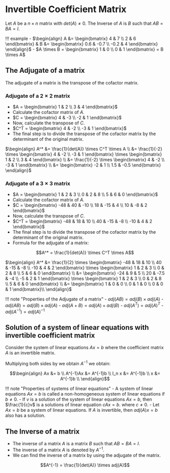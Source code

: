 # Invertible Coefficient Matrix
Let $A$ be a $n \times n$ matrix with $det(A) \neq 0$. The Inverse of $A$ is $B$ such that $AB = BA = I$.

!!! example
    - $\begin{align}
    A &= \begin{bmatrix} 4 & 7 \\ 2 & 6 \end{bmatrix} &
    B &= \begin{bmatrix} 0.6 & -0.7 \\ -0.2 & 4 \end{bmatrix}
    \end{align}$
    - $A \times B = \begin{bmatrix} 1 & 0 \\ 0 & 1 \end{bmatrix} = B \times A$

## The Adjugate of a matrix
The adjugate of a matrix is the transpose of the cofactor matrix.

### Adjugate of a $2 \times 2$ matrix

- $A = \begin{bmatrix} 1 & 2 \\ 3 & 4 \end{bmatrix}$
- Calculate the cofactor matrix of $A$.
- $C = \begin{bmatrix} 4 & -3 \\ -2 & 1 \end{bmatrix}$
- Now, calculate the transpose of $C$.
- $C^T = \begin{bmatrix} 4 & -2 \\ -3 & 1 \end{bmatrix}$
- The final step is to divide the transpose of the cofactor matrix by the determinant of the original matrix.

$\begin{align}
  A^* &= \frac{1}{det(A)} \times C^T \times A \\
  &= \frac{1}{-2} \times \begin{bmatrix} 4 & -2 \\ -3 & 1 \end{bmatrix} \times \begin{bmatrix} 1 & 2 \\ 3 & 4 \end{bmatrix} \\
  &= \frac{1}{-2} \times \begin{bmatrix} 4 & -2 \\ -3 & 1 \end{bmatrix} \\ 
  &= \begin{bmatrix} -2 & 1 \\ 1.5 & -0.5 \end{bmatrix}
  \end{align}$

### Adjugate of a $3 \times 3$ matrix

- $A = \begin{bmatrix} 1 & 2 & 3 \\ 0 & 2 & 8 \\ 5 & 6 & 0 \end{bmatrix}$
- Calculate the cofactor matrix of $A$.
- $C = \begin{bmatrix} -48 & 40 & -10 \\ 18 & -15 & 4 \\ 10 & -8 & 2 \end{bmatrix}$
- Now, calculate the transpose of $C$.
- $C^T = \begin{bmatrix} -48 & 18 & 10 \\ 40 & -15 & -8 \\ -10 & 4 & 2 \end{bmatrix}$
- The final step is to divide the transpose of the cofactor matrix by the determinant of the original matrix.
- Formula for the adjugate of a matrix:

$$A^* = \frac{1}{det(A)} \times C^T \times A$$

$\begin{align}
  A^* &= \frac{1}{2} \times \begin{bmatrix} -48 & 18 & 10 \\ 40 & -15 & -8 \\ -10 & 4 & 2 \end{bmatrix} \times \begin{bmatrix} 1 & 2 & 3 \\ 0 & 2 & 8 \\ 5 & 6 & 0 \end{bmatrix} \\ 
  &= \begin{bmatrix} -24 & 9 & 5 \\ 20 & -7.5 & -4 \\ -5 & 2 & 1 \end{bmatrix} \times \begin{bmatrix} 1 & 2 & 3 \\ 0 & 2 & 8 \\ 5 & 6 & 0 \end{bmatrix} \\ 
  &= \begin{bmatrix} 1 & 0 & 0 \\ 0 & 1 & 0 \\ 0 & 0 & 1 \end{bmatrix}\\
\end{align}$

!!! note "Properties of the Adjugate of a matrix"
    - $adj(AB) = adj(B) \times adj(A)$
    - $adj(AB) = adj(B) \times adj(A)$
    - $adj(A+B) = adj(A) + adj(B)$
    - $adj(A^T) = adj(A)^T$
    - $adj(A^{-1}) = adj(A)^{-1}$

## Solution of a system of linear equations with invertible coefficient matrix
Consider the system of linear equations $Ax = b$ where the coefficient matrix $A$ is an invertible matrix.

Multiplying both sides by we obtain $A^{-1}$ we obtain:

$$\begin{align}
  Ax &= b \\
  A^{-1}Ax &= A^{-1}b \\
  I_n x &= A^{-1}b \\ 
  x &= A^{-1}b \\
\end{align}$$

!!! note "Properties of systems of linear equations"
    - A system of linear equations $Ax = b$ is called a non-homogeneous system of linear equations if $b \neq 0.$
    - If $v$ is a solution of the system of linear equations $Ax = b$, then $\frac{1}{c}v$ is a solutions of linear equation $cAx = b$. where $c \neq 0$.
    - Let $Ax = b$ be a system of linear equations. If $A$ is invertible, then $adj(A)x = b$ also has a solution.

## The Inverse of a matrix

- The inverse of a matrix $A$ is a matrix $B$ such that $AB = BA = I$.
- The inverse of a matrix $A$ is denoted by $A^{-1}$.
- We can find the inverse of a matrix by using the adjugate of the matrix.

$$A^{-1} = \frac{1}{det(A)} \times adj(A)$$
